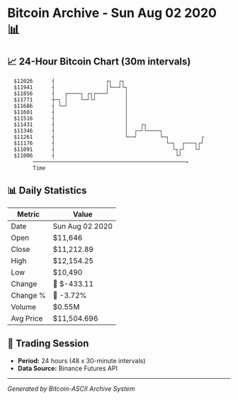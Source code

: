 # Bitcoin Archive - Sun Aug 02 2020 📊

## 📈 24-Hour Bitcoin Chart (30m intervals)

```
  $12026      ┤                ┌┐  ┌┐                          
  $11941      ┤                │└──┘└┐                         
  $11856      ┤   ┌────┐ ┌┐┌───┘     │                         
  $11771      ┼─┐ │    └─┘└┘         │                         
  $11686      ┤ └─┘                  │                         
  $11601      ┤                      │                         
  $11516      ┤                      │                         
  $11431      ┤                      │    ┌┐                   
  $11346      ┤                      │  ┌─┘└────┐              
  $11261      ┤                      └──┘       └─┐          ┌ 
  $11176      ┤                                   └─┐  ┌───┐┌┘ 
  $11091      ┤                                     └┐┌┘   └┘  
  $11006      ┤                                      └┘        
        ────────────────────────────────────────────────→
        Time
```

## 📊 Daily Statistics

| Metric | Value |
|--------|-------|
| Date | Sun Aug 02 2020 |
| Open | $11,646 |
| Close | $11,212.89 |
| High | $12,154.25 |
| Low | $10,490 |
| Change | 🔴 $-433.11 |
| Change % | 🔴 -3.72% |
| Volume | $0.55M |
| Avg Price | $11,504.696 |

## 📅 Trading Session

- **Period:** 24 hours (48 x 30-minute intervals)
- **Data Source:** Binance Futures API

---
*Generated by Bitcoin-ASCII Archive System*
